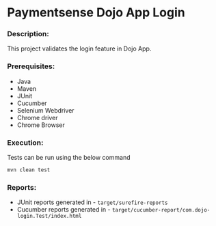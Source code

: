 # Paymentsense Dojo App Login

### Description:
This project validates the login feature in Dojo App. 

### Prerequisites:
* Java
* Maven
* JUnit
* Cucumber
* Selenium Webdriver
* Chrome driver
* Chrome Browser

### Execution: 
Tests can be run using the below command
```bash
mvn clean test
```

### Reports: 
* JUnit reports generated in - `target/surefire-reports`
* Cucumber reports generated in - `target/cucumber-report/com.dojo-login.Test/index.html`



